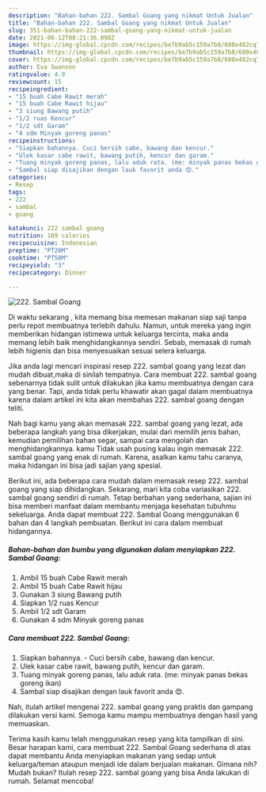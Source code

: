 ```yaml
---
description: "Bahan-bahan 222. Sambal Goang yang nikmat Untuk Jualan"
title: "Bahan-bahan 222. Sambal Goang yang nikmat Untuk Jualan"
slug: 351-bahan-bahan-222-sambal-goang-yang-nikmat-untuk-jualan
date: 2021-06-12T08:21:36.098Z
image: https://img-global.cpcdn.com/recipes/be7b9ab5c159a7b8/680x482cq70/222-sambal-goang-foto-resep-utama.jpg
thumbnail: https://img-global.cpcdn.com/recipes/be7b9ab5c159a7b8/680x482cq70/222-sambal-goang-foto-resep-utama.jpg
cover: https://img-global.cpcdn.com/recipes/be7b9ab5c159a7b8/680x482cq70/222-sambal-goang-foto-resep-utama.jpg
author: Eva Swanson
ratingvalue: 4.9
reviewcount: 15
recipeingredient:
- "15 buah Cabe Rawit merah"
- "15 buah Cabe Rawit hijau"
- "3 siung Bawang putih"
- "1/2 ruas Kencur"
- "1/2 sdt Garam"
- "4 sdm Minyak goreng panas"
recipeinstructions:
- "Siapkan bahannya. Cuci bersih cabe, bawang dan kencur."
- "Ulek kasar cabe rawit, bawang putih, kencur dan garam."
- "Tuang minyak goreng panas, lalu aduk rata. (me: minyak panas bekas goreng ikan)"
- "Sambal siap disajikan dengan lauk favorit anda 😍."
categories:
- Resep
tags:
- 222
- sambal
- goang

katakunci: 222 sambal goang 
nutrition: 169 calories
recipecuisine: Indonesian
preptime: "PT20M"
cooktime: "PT58M"
recipeyield: "3"
recipecategory: Dinner

---
```



![222. Sambal Goang](https://img-global.cpcdn.com/recipes/be7b9ab5c159a7b8/680x482cq70/222-sambal-goang-foto-resep-utama.jpg)

Di waktu  sekarang , kita memang bisa memesan makanan siap saji tanpa perlu repot membuatnya terlebih dahulu. Namun, untuk mereka yang ingin memberikan hidangan istimewa untuk keluarga tercinta, maka anda memang lebih baik menghidangkannya sendiri. Sebab, memasak di rumah lebih higienis dan bisa menyesuaikan sesuai selera keluarga.

Jika anda lagi mencari inspirasi resep 222. sambal goang yang lezat dan mudah dibuat,maka di sinilah tempatnya. Cara membuat 222. sambal goang  sebenarnya tidak sulit untuk dilakukan jika kamu membuatnya dengan cara yang benar. Tapi, anda tidak perlu khawatir akan gagal dalam membuatnya 
karena dalam artikel ini kita akan membahas 222. sambal goang dengan teliti.  



Nah bagi kamu yang akan memasak 222. sambal goang yang lezat, ada beberapa langkah yang bisa dikerjakan, mulai dari memilih jenis bahan, kemudian pemilihan bahan segar, sampai cara mengolah dan menghidangkannya. kamu Tidak usah pusing kalau ingin memasak 222. sambal goang yang enak di rumah. Karena, asalkan kamu  tahu caranya, maka hidangan ini bisa jadi sajian yang spesial.

Berikut ini, ada beberapa cara mudah dalam memasak resep 222. sambal goang yang siap dihidangkan. Sekarang, mari kita coba variasikan 222. sambal goang sendiri di rumah. Tetap berbahan yang sederhana, sajian ini bisa memberi manfaat dalam membantu menjaga kesehatan tubuhmu sekeluarga. Anda dapat membuat 222. Sambal Goang menggunakan 6 bahan dan 4 langkah pembuatan. Berikut ini cara dalam membuat hidangannya.

<!--inarticleads1-->

##### Bahan-bahan dan bumbu yang digunakan dalam menyiapkan 222. Sambal Goang:

1. Ambil 15 buah Cabe Rawit merah
1. Ambil 15 buah Cabe Rawit hijau
1. Gunakan 3 siung Bawang putih
1. Siapkan 1/2 ruas Kencur
1. Ambil 1/2 sdt Garam
1. Gunakan 4 sdm Minyak goreng panas




<!--inarticleads2-->

##### Cara membuat 222. Sambal Goang:

1. Siapkan bahannya. - Cuci bersih cabe, bawang dan kencur.
1. Ulek kasar cabe rawit, bawang putih, kencur dan garam.
1. Tuang minyak goreng panas, lalu aduk rata. (me: minyak panas bekas goreng ikan)
1. Sambal siap disajikan dengan lauk favorit anda 😍.




Nah, itulah artikel mengenai  222. sambal goang  yang praktis dan gampang dilakukan versi kami. Semoga kamu mampu membuatnya dengan hasil yang memuaskan. 

Terima kasih kamu telah menggunakan resep yang kita tampilkan di sini. Besar harapan kami, cara membuat  222. Sambal Goang sederhana di atas dapat membantu Anda menyiapkan makanan yang sedap untuk keluarga/teman ataupun menjadi ide dalam berjualan makanan. Gimana nih? Mudah bukan? Itulah resep 222. sambal goang yang bisa Anda lakukan di rumah. Selamat mencoba!

